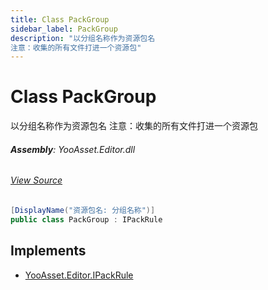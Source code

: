 ```yaml
---
title: Class PackGroup
sidebar_label: PackGroup
description: "以分组名称作为资源包名
注意：收集的所有文件打进一个资源包"
---
```

# Class PackGroup
以分组名称作为资源包名
注意：收集的所有文件打进一个资源包

###### **Assembly**: YooAsset.Editor.dll
###### [View Source](https://github.com/tuyoogame/YooAsset/blob/main/Assets/YooAsset/Editor/AssetBundleCollector/DefaultPackRule.cs#L147)
```csharp title="Declaration"
[DisplayName("资源包名: 分组名称")]
public class PackGroup : IPackRule
```

## Implements

* [YooAsset.Editor.IPackRule](../YooAsset.Editor/IPackRule.md)
